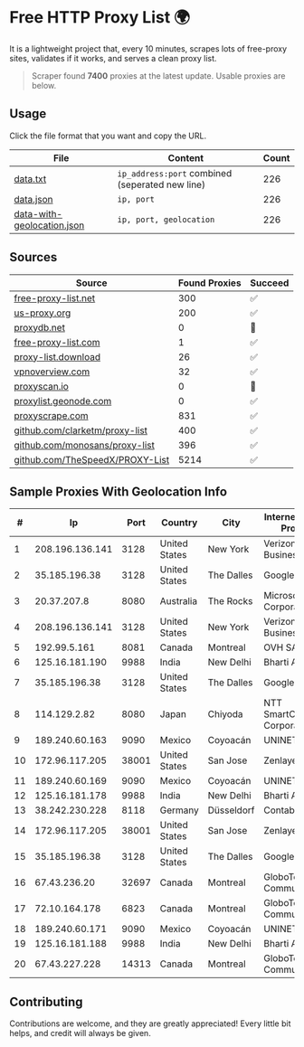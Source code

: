 
# Free HTTP Proxy List 🌍

It is a lightweight project that, every 10 minutes, scrapes lots of free-proxy sites, validates if it works, and serves a clean proxy list.


> Scraper found **7400** proxies at the latest update. Usable proxies are below.

## Usage

Click the file format that you want and copy the URL.


|File|Content|Count|
|----|-------|-----|
|[data.txt](https://raw.githubusercontent.com/themiralay/Proxy-List-World/master/data.txt)|`ip_address:port` combined (seperated new line)|226|
|[data.json](https://raw.githubusercontent.com/themiralay/Proxy-List-World/master/data.json)|`ip, port`|226|
|[data-with-geolocation.json](https://raw.githubusercontent.com/themiralay/Proxy-List-World/master/data-with-geolocation.json)|`ip, port, geolocation`|226|

## Sources

|Source|Found Proxies|Succeed|
|------|-------------|-------|
|[free-proxy-list.net](https://free-proxy-list.net)|300|✅|
|[us-proxy.org](https://www.us-proxy.org)|200|✅|
|[proxydb.net](http://proxydb.net)|0|🚫|
|[free-proxy-list.com](https://free-proxy-list.com/?page=&port=&type%5B%5D=http&type%5B%5D=https&up_time=0&search=Search)|1|✅|
|[proxy-list.download](https://www.proxy-list.download/HTTP)|26|✅|
|[vpnoverview.com](https://vpnoverview.com/privacy/anonymous-browsing/free-proxy-servers)|32|✅|
|[proxyscan.io](https://www.proxyscan.io)|0|🚫|
|[proxylist.geonode.com](https://proxylist.geonode.com/api/proxy-list?limit=300&page=1&sort_by=lastChecked&sort_type=desc&protocols=http,https)|0|✅|
|[proxyscrape.com](https://api.proxyscrape.com/v2/?request=displayproxies&protocol=http&timeout=10000&country=all&ssl=all&anonymity=all)|831|✅|
|[github.com/clarketm/proxy-list](https://raw.githubusercontent.com/clarketm/proxy-list/master/proxy-list-raw.txt)|400|✅|
|[github.com/monosans/proxy-list](https://raw.githubusercontent.com/monosans/proxy-list/main/proxies/http.txt)|396|✅|
|[github.com/TheSpeedX/PROXY-List](https://raw.githubusercontent.com/TheSpeedX/PROXY-List/master/http.txt)|5214|✅|


## Sample Proxies With Geolocation Info

|#|Ip|Port|Country|City|Internet Service Provider|
|-|--|----|-------|----|-------------------------|
|1|208.196.136.141|3128|United States|New York|Verizon Business|
|2|35.185.196.38|3128|United States|The Dalles|Google LLC|
|3|20.37.207.8|8080|Australia|The Rocks|Microsoft Corporation|
|4|208.196.136.141|3128|United States|New York|Verizon Business|
|5|192.99.5.161|8081|Canada|Montreal|OVH SAS|
|6|125.16.181.190|9988|India|New Delhi|Bharti Airtel|
|7|35.185.196.38|3128|United States|The Dalles|Google LLC|
|8|114.129.2.82|8080|Japan|Chiyoda|NTT SmartConnect Corporation|
|9|189.240.60.163|9090|Mexico|Coyoacán|UNINET|
|10|172.96.117.205|38001|United States|San Jose|Zenlayer Inc|
|11|189.240.60.169|9090|Mexico|Coyoacán|UNINET|
|12|125.16.181.178|9988|India|New Delhi|Bharti Airtel|
|13|38.242.230.228|8118|Germany|Düsseldorf|Contabo GmbH|
|14|172.96.117.205|38001|United States|San Jose|Zenlayer Inc|
|15|35.185.196.38|3128|United States|The Dalles|Google LLC|
|16|67.43.236.20|32697|Canada|Montreal|GloboTech Communications|
|17|72.10.164.178|6823|Canada|Montreal|GloboTech Communications|
|18|189.240.60.171|9090|Mexico|Coyoacán|UNINET|
|19|125.16.181.188|9988|India|New Delhi|Bharti Airtel|
|20|67.43.227.228|14313|Canada|Montreal|GloboTech Communications|



## Contributing

Contributions are welcome, and they are greatly appreciated! Every
little bit helps, and credit will always be given.

